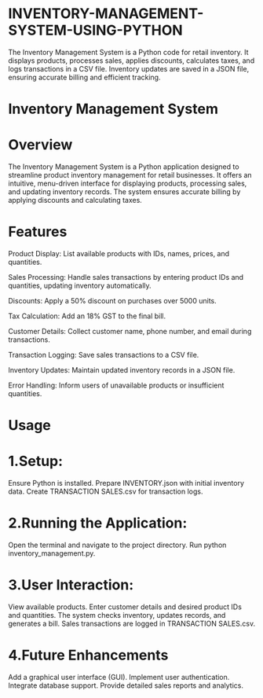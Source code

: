 # INVENTORY-MANAGEMENT-SYSTEM-USING-PYTHON
 The Inventory Management System is a Python code for retail inventory. It displays products, processes sales, applies discounts, calculates taxes, and logs transactions in a CSV file. Inventory updates are saved in a JSON file, ensuring accurate billing and efficient tracking.


# Inventory Management System
# Overview
The Inventory Management System is a Python application designed to streamline product inventory management for retail businesses. It offers an intuitive, menu-driven interface for displaying products, processing sales, and updating inventory records. The system ensures accurate billing by applying discounts and calculating taxes.

# Features
Product Display: List available products with IDs, names, prices, and quantities.

Sales Processing: Handle sales transactions by entering product IDs and quantities, updating inventory automatically.

Discounts: Apply a 50% discount on purchases over 5000 units.

Tax Calculation: Add an 18% GST to the final bill.

Customer Details: Collect customer name, phone number, and email during transactions.

Transaction Logging: Save sales transactions to a CSV file.

Inventory Updates: Maintain updated inventory records in a JSON file.

Error Handling: Inform users of unavailable products or insufficient quantities.

# Usage
# 1.Setup:

Ensure Python is installed.
Prepare INVENTORY.json with initial inventory data.
Create TRANSACTION SALES.csv for transaction logs.

# 2.Running the Application:

Open the terminal and navigate to the project directory.
Run python inventory_management.py.

# 3.User Interaction:

View available products.
Enter customer details and desired product IDs and quantities.
The system checks inventory, updates records, and generates a bill.
Sales transactions are logged in TRANSACTION SALES.csv.

# 4.Future Enhancements

Add a graphical user interface (GUI).
Implement user authentication.
Integrate database support.
Provide detailed sales reports and analytics.
